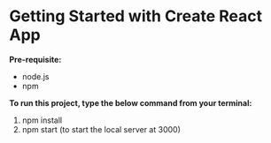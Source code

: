 # Getting Started with Create React App

**Pre-requisite:**
- node.js
- npm

**To run this project, type the below command from your terminal:**

1. npm install
2. npm start (to start the local server at 3000)
